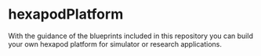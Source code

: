# hexapodPlatform
With the guidance of the blueprints included in this repository you can build your own hexapod platform for simulator or research applications.
